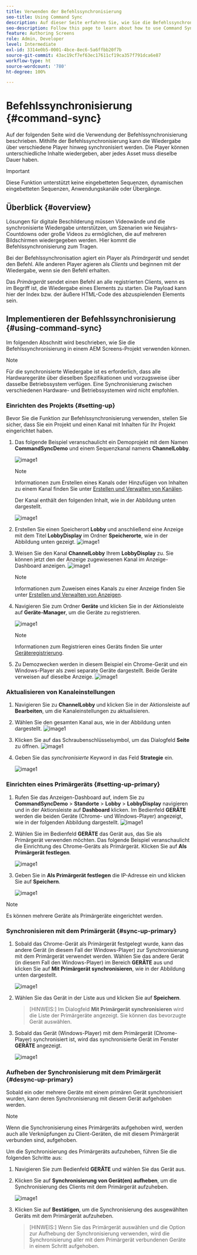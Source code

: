 ```yaml
---
title: Verwenden der Befehlssynchronisierung
seo-title: Using Command Sync
description: Auf dieser Seite erfahren Sie, wie Sie die Befehlssynchronisierung verwenden.
seo-description: Follow this page to learn about how to use Command Sync.
feature: Authoring Screens
role: Admin, Developer
level: Intermediate
exl-id: 3314e0b5-0001-4bce-8ec6-5a6ffbb20f7b
source-git-commit: 43ac19cf7ef63ec17611cf19ca357f791dca6e87
workflow-type: ht
source-wordcount: '780'
ht-degree: 100%

---
```


# Befehlssynchronisierung {#command-sync}

Auf der folgenden Seite wird die Verwendung der Befehlssynchronisierung beschrieben. Mithilfe der Befehlssynchronisierung kann die Wiedergabe über verschiedene Player hinweg synchronisiert werden. Die Player können unterschiedliche Inhalte wiedergeben, aber jedes Asset muss dieselbe Dauer haben.

>[!IMPORTANT]
>
>Diese Funktion unterstützt keine eingebetteten Sequenzen, dynamischen eingebetteten Sequenzen, Anwendungskanäle oder Übergänge.

## Überblick {#overview}

Lösungen für digitale Beschilderung müssen Videowände und die synchronisierte Wiedergabe unterstützen, um Szenarien wie Neujahrs-Countdowns oder große Videos zu ermöglichen, die auf mehreren Bildschirmen wiedergegeben werden. Hier kommt die Befehlssynchronisierung zum Tragen.

Bei der Befehlssynchronisation agiert ein Player als *Primärgerät* und sendet den Befehl. Alle anderen Player agieren als *Clients* und beginnen mit der Wiedergabe, wenn sie den Befehl erhalten.

Das *Primärgerät* sendet einen Befehl an alle registrierten Clients, wenn es im Begriff ist, die Wiedergabe eines Elements zu starten. Die Payload kann hier der Index bzw. der äußere HTML-Code des abzuspielenden Elements sein.

## Implementieren der Befehlssynchronisierung {#using-command-sync}

Im folgenden Abschnitt wird beschrieben, wie Sie die Befehlssynchronisierung in einem AEM Screens-Projekt verwenden können.

>[!NOTE]
>
>Für die synchronisierte Wiedergabe ist es erforderlich, dass alle Hardwaregeräte über dieselben Spezifikationen und vorzugsweise über dasselbe Betriebssystem verfügen. Eine Synchronisierung zwischen verschiedenen Hardware- und Betriebssystemen wird nicht empfohlen.

### Einrichten des Projekts {#setting-up}

Bevor Sie die Funktion zur Befehlssynchronisierung verwenden, stellen Sie sicher, dass Sie ein Projekt und einen Kanal mit Inhalten für Ihr Projekt eingerichtet haben.

1. Das folgende Beispiel veranschaulicht ein Demoprojekt mit dem Namen **CommandSyncDemo** und einem Sequenzkanal namens **ChannelLobby**.

   ![image1](assets/command-sync/command-sync1-1.png)

   >[!NOTE]
   >
   >Informationen zum Erstellen eines Kanals oder Hinzufügen von Inhalten zu einem Kanal finden Sie unter [Erstellen und Verwalten von Kanälen](/help/user-guide/managing-channels.md).

   Der Kanal enthält den folgenden Inhalt, wie in der Abbildung unten dargestellt.

   ![image1](assets/command-sync/command-sync2-1.png)

1. Erstellen Sie einen Speicherort **Lobby** und anschließend eine Anzeige mit dem Titel **LobbyDisplay** im Ordner **Speicherorte**, wie in der Abbildung unten gezeigt.
   ![image1](assets/command-sync/command-sync3-1.png)

1. Weisen Sie den Kanal **ChannelLobby** Ihrem **LobbyDisplay** zu. Sie können jetzt den der Anzeige zugewiesenen Kanal im Anzeige-Dashboard anzeigen.
   ![image1](assets/command-sync/command-sync4-1.png)

   >[!NOTE]
   >
   >Informationen zum Zuweisen eines Kanals zu einer Anzeige finden Sie unter [Erstellen und Verwalten von Anzeigen](/help/user-guide/managing-displays.md).

1. Navigieren Sie zum Ordner **Geräte** und klicken Sie in der Aktionsleiste auf **Geräte-Manager**, um die Geräte zu registrieren.

   ![image1](assets/command-sync5.png)

   >[!NOTE]
   >
   >Informationen zum Registrieren eines Geräts finden Sie unter [Geräteregistrierung](/help/user-guide/device-registration.md).

1. Zu Demozwecken werden in diesem Beispiel ein Chrome-Gerät und ein Windows-Player als zwei separate Geräte dargestellt. Beide Geräte verweisen auf dieselbe Anzeige.
   ![image1](assets/command-sync6.png)

### Aktualisieren von Kanaleinstellungen

1. Navigieren Sie zu **ChannelLobby** und klicken Sie in der Aktionsleiste auf **Bearbeiten**, um die Kanaleinstellungen zu aktualisieren.

1. Wählen Sie den gesamten Kanal aus, wie in der Abbildung unten dargestellt.
   ![image1](assets/command-sync/command-sync7-1.png)

1. Klicken Sie auf das Schraubenschlüsselsymbol, um das Dialogfeld **Seite** zu öffnen.
   ![image1](assets/command-sync/command-sync8-1.png)

1. Geben Sie das *synchronisierte* Keyword in das Feld **Strategie** ein.

   ![image1](assets/command-sync/command-sync9-1.png)


### Einrichten eines Primärgeräts {#setting-up-primary}

1. Rufen Sie das Anzeigen-Dashboard auf, indem Sie zu **CommandSyncDemo** > **Standorte** > **Lobby** > **LobbyDisplay** navigieren und in der Aktionsleiste auf **Dashboard** klicken.
Im Bedienfeld **GERÄTE** werden die beiden Geräte (Chrome- und Windows-Player) angezeigt, wie in der folgenden Abbildung dargestellt.
   ![image1](assets/command-sync/command-sync10-1.png)

1. Wählen Sie im Bedienfeld **GERÄTE** das Gerät aus, das Sie als Primärgerät verwenden möchten. Das folgende Beispiel veranschaulicht die Einrichtung des Chrome-Geräts als Primärgerät. Klicken Sie auf **Als Primärgerät festlegen**.

   ![image1](assets/command-sync/command-sync11-1.png)

1. Geben Sie in **Als Primärgerät festlegen** die IP-Adresse ein und klicken Sie auf **Speichern**.

   ![image1](assets/command-sync/command-sync12-1.png)

>[!NOTE]
>
>Es können mehrere Geräte als Primärgeräte eingerichtet werden.

### Synchronisieren mit dem Primärgerät {#sync-up-primary}

1. Sobald das Chrome-Gerät als Primärgerät festgelegt wurde, kann das andere Gerät (in diesem Fall der Windows-Player) zur Synchronisierung mit dem Primärgerät verwendet werden.
Wählen Sie das andere Gerät (in diesem Fall den Windows-Player) im Bereich **GERÄTE** aus und klicken Sie auf **Mit Primärgerät synchronisieren**, wie in der Abbildung unten dargestellt.

   ![image1](assets/command-sync/command-sync13-1.png)

1. Wählen Sie das Gerät in der Liste aus und klicken Sie auf **Speichern**.

   >[HINWEIS:]
   > Im Dialogfeld **Mit Primärgerät synchronisieren** wird die Liste der Primärgeräte angezeigt. Sie können das bevorzugte Gerät auswählen.

1. Sobald das Gerät (Windows-Player) mit dem Primärgerät (Chrome-Player) synchronisiert ist, wird das synchronisierte Gerät im Fenster **GERÄTE** angezeigt.

   ![image1](assets/command-sync/command-sync14-1.png)

### Aufheben der Synchronisierung mit dem Primärgerät {#desync-up-primary}

Sobald ein oder mehrere Geräte mit einem primären Gerät synchronisiert wurden, kann deren Synchronisierung mit diesem Gerät aufgehoben werden.

>[!NOTE]
>
>Wenn die Synchronisierung eines Primärgeräts aufgehoben wird, werden auch alle Verknüpfungen zu Client-Geräten, die mit diesem Primärgerät verbunden sind, aufgehoben.

Um die Synchronisierung des Primärgeräts aufzuheben, führen Sie die folgenden Schritte aus:

1. Navigieren Sie zum Bedienfeld **GERÄTE** und wählen Sie das Gerät aus.

1. Klicken Sie auf **Synchronisierung von Gerät(en) aufheben**, um die Synchronisierung des Clients mit dem Primärgerät aufzuheben.

   ![image1](assets/command-sync/command-sync15-1.png)

1. Klicken Sie auf **Bestätigen**, um die Synchronisierung des ausgewählten Geräts mit dem Primärgerät aufzuheben.

   >[HINWEIS:]
   > Wenn Sie das Primärgerät auswählen und die Option zur Aufhebung der Synchronisierung verwenden, wird die Synchronisierung aller mit dem Primärgerät verbundenen Geräte in einem Schritt aufgehoben.
